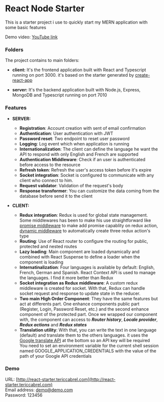 # React Node Starter
This is a starter project i use to quickly start my MERN application with some basic features

Demo video: [YouTube link](https://www.youtube.com/watch?v=w4-IBA2bRLo&feature=youtu.be)

### Folders
The project contains to main folders: 

- **client:** It's the frontend application built with React and Typescript
running on port 3000. it's based on the starter generated by [create-react-app](https://npmjs.com)

- **server:**
It's the backend application built with Node.js, Express, MongoDB and Typescript
running on port 7010

### Features
- **SERVER:**
    -  **Registration**: Account creation with sent of email confirmation
    -  **Authentication**: User authentication with JWT
    -  **Password reset**: Two endpoint to reset user password
    -  **Logging**: Log event which when application is running
    -  **Internationalization**: The client can define the language he want the API to respond with
    only English and French are supported
    -  **Authentication Middleware**: Check if an user is authenticated before access to the resource
    -  **Refresh token**: Refresh the user's access token before it's expire
    -  **Socket integration**: Socket is configured to communicate with any client who
    connect to him.
    -  **Request validator**: Validation of the request's body 
    -  **Response transformer**: You can customize the data coming from the database before send it to the client
    
- **CLIENT:**
    -  **Redux integration**: Redux is used for global state management. Some middlewares has been to make his use
    straightforward like [promise middleware](https://www.npmjs.com/package/redux-promise-middleware) to make add promise capablity on redux action, 
    [dynamic middleware](https://www.npmjs.com/package/redux-dynamic-middlewares) to automatically create three redux action's type
    -  **Routing**: Use of React router to configure the routing for public, protected and nested routes
    -  **Lazy loading**: Main component are loaded dynamically and combined with React Suspense to define a loader 
    when the component is loading
    -  **Internatinalization**: Four languages is available by default: English, French, German and Spanish. React
    Context API is used to manage the languages. I find it more better than Redux
    -  **Socket integration as Redux middleware**: A custom redux middleware is created for socket. With that, Redux can
    handle socket request and response to update state in the reducer.
    -  **Two main High Order Component**: They have the same features but act at differents part. One enhance components 
    public part (Register, Login, Password Reset, etc.) and the second enhance component of the protected part.
    Once we wrapped our component with, the component can access to ***Router history***, ***Locale provider***, ***Redux actions*** and ***Redux states***
    -  **Translation utility**: With that, you can write the text in one language (default) and translate them to the others languages. it uses the 
    [Google translate API](https://cloud.google.com/translate/docs/) at the bottom so an API key will be required<br>
    You need to set an environment variable for the current shell session named GOOGLE_APPLICATION_CREDENTIALS with the value of the path of your Google API credentials

### Demo
URL: [http://react-starter.tericcabrel.com](http://react-starter.tericcabrel.com)
<br/>
Email address: demo@demo.com <br/>
Password: 123456
